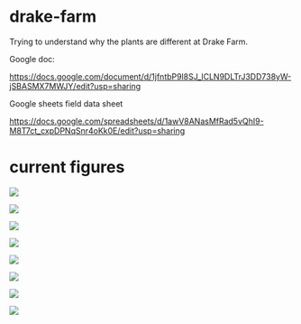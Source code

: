 # drake-farm
Trying to understand why the plants are different at Drake Farm.

Google doc:

https://docs.google.com/document/d/1jfntbP9l8SJ_lCLN9DLTrJ3DD738yW-jSBASMX7MWJY/edit?usp=sharing

Google sheets field data sheet

https://docs.google.com/spreadsheets/d/1awV8ANasMfRad5vQhI9-M8T7ct_cxpDPNqSnr4oKk0E/edit?usp=sharing

# current figures

![](figs/initial_veg_look.png)

![](figs/temp_compare.png)

![](figs/plants_facet.png)

![](figs/big_facet.png)

![](figs/gelman_ess.png)

![](figs/variance_partitioning.png)

![](figs/betas_binomial_subplot.png)

![](figs/species_associations.png)
